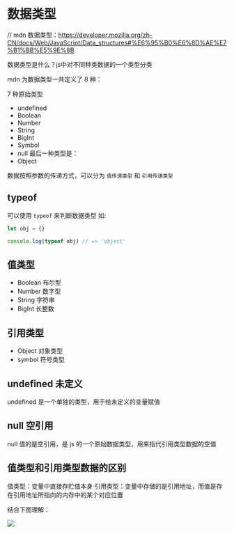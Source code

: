 # 数据类型

// mdn 数据类型：https://developer.mozilla.org/zh-CN/docs/Web/JavaScript/Data_structures#%E6%95%B0%E6%8D%AE%E7%B1%BB%E5%9E%8B

数据类型是什么？js中对不同种类数据的一个类型分类

mdn 为数据类型一共定义了 8 种：

7 种原始类型
- undefined
- Boolean
- Number
- String
- BigInt
- Symbol
- null
最后一种类型是：
- Object


数据按照参数的传递方式，可以分为 `值传递类型` 和 `引用传递类型`

## typeof

可以使用 `typeof` 来判断数据类型 如:

```js
let obj = {}

console.log(typeof obj) // => 'object'
```

## 值类型

- Boolean 布尔型
- Number 数字型
- String 字符串
- BigInt 长整数

## 引用类型

- Object 对象类型
- symbol 符号类型

## undefined 未定义
undefined 是一个单独的类型，用于给未定义的变量赋值

## null 空引用
null 值的是空引用，是 js 的一个原始数据类型，用来指代引用类型数据的空值

## 值类型和引用类型数据的区别
值类型：变量中直接存贮值本身
引用类型：变量中存储的是引用地址，而值是存在引用地址所指向的内存中的某个对应位置

结合下图理解：

![](./引用类型示意图.png)
